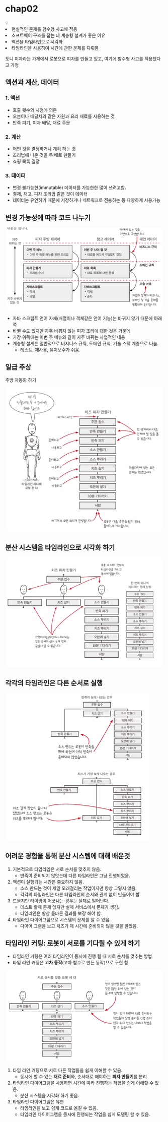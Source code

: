 # chap02

<aside>
    💡<br/>
    <li> 현실적인 문제를 함수형 사고에 적용</li>
    <li> 소프트웨어 구조를 잡는 데 계층형 설계가 좋은 이유 </li>
    <li> 액션을 타임라인으로 시각화 </li>
    <li> 타임라인을 사용하여 시간에 관한 문제를 다뤄봄 </li>
</aside>

</aside>

토니 피자라는 가게에서 로봇으로 피자를 만들고 있고, 여기에 함수형 사고를 적용했다고 가정

## 액션과 계산, 데이터

### 1. 액션

- 호출 횟수와 시점에 의존
- 오븐이나 배달차와 같은 자원과 요리 재료를 사용하는 것
- 반죽 펴기, 피자 배달, 재료 주문

### 2. 계산

- 어떤 것을 결정하거나 계획 하는 것
- 조리법에 나온 것을 두 배로 만들기
- 쇼핑 목록 결정

### 3. 데이터

- 변경 불가능한(immutable) 데이터를 가능한한 많이 쓰려고함.
- 결제, 재고, 피자 조리법 같은 것이 데이터
- 데이터는 유연하기 때문에 저장하거나 네트워크로 전송하는 등 다양하게 사용가능

## 변경 가능성에 따라 코드 나누기

![Untitled](images/5.png)

- 자바 스크립트 언어 자체(배열이나 객체같은 언어 기능)는 바뀌지 않기 때문에 아래쪽
- 바뀔 수도 있지만 자주 바뀌지 않는 피자 조리에 대한 것은 가운데
- 가장 위쪽에는 이번 주 메뉴와 같이 자주 바뀌는 사업적인 내용
- 계층형 설계는 일반적으로 비지니스 규칙, 도메인 규칙, 기술 스택 계층으로 나눔.
    - 테스트, 재사용, 유지보수가 쉬움.

## 일급 추상

주방 자동화 하기

![Untitled](images/1.png)

## 분산 시스템을 타임라인으로 시각화 하기

![Untitled](images/2.png)

## 각각의 타임라인은 다른 순서로 실행

![Untitled](images/3.png)

## 어려운 경험을 통해 분산 시스템에 대해 배운것

1. 기본적으로 타임라임은 서로 순서를 맞추지 않음.
    - 반죽이 준비되지 않앗는데 다른 타임라인은 그냥 진행되었음.
2. 액션이 실행되는 시간은 중요하지 않음.
    - 소스 만드는 것이 제일 오래걸리는 작업이지만 항상 그렇지 않음.
    - 각각의 타임라인은 다른 타임라인의 순서와 관계 없이 만들어야 함.
3. 드물지만 타이밍이 어긋나는 경우는 실제로 일어난다.
    - 테스트 할때 문제 없지만 실제 서비스에서 문제가 생김.
    - 타임라인은 항상 올바른 결과를 보장 해야 함.
4. 타임라인 다이어그램으로 시스템의 문제를 알 수 있음.
    - 다이어 그램을 보고 치즈가 제 시간에 준비되지 않을 것을 알았음.

## 타임라인 커팅: 로봇이 서로를 기다릴 수 있게 하기

- 타임라인 커팅은 여러 타임라인이 동시에 진행 될 때 서로 순서를 맞추는 방법
- 타임 라인 커팅은 **고차 동작**(고차 함수로 만든 동작)으로 구현 함.

![Untitled](images/4.png)

1. 타임 라인 커팅으로 서로 다른 작업들을 쉽게 이해할 수 있음.
    - 동시에 할 수 있는 **재료 준비**와, 순서대로 해야하는 **피자 만들기**를 분리
2. 타임라인 다이어그램을 사용하면 시간에 따라 진행하는 작업을 쉽게 이해할 수 있음.
    - 분산 시스템을 시각화 하기 좋음.
3. 타임라인 다이어그램은 유연
    - 타임라인을 보고 쉽게 코드로 옮길 수 있음.
    - 타임라인 다이어그램을 동시에 진행되는 작업을 쉽게 모델링 할 수 있음.